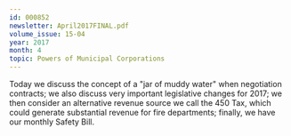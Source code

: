 ```yaml
---
id: 000852
newsletter: April2017FINAL.pdf
volume_issue: 15-04
year: 2017
month: 4
topic: Powers of Municipal Corporations
---
```


Today we discuss the concept of a "jar of muddy water" when negotiation contracts; we also discuss very important legislative changes for 2017; we then consider an alternative revenue source we call the 450 Tax, which could generate substantial revenue for fire departments; finally, we have our monthly Safety Bill.